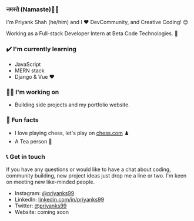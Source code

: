### नमस्ते (Namaste)🙏🏻 
I'm Priyank Shah (he/him) and I ❤ DevCommunity, and Creative Coding! 😊

Working as a Full-stack Developer Intern at Beta Code Technologies. 💪

### ✔️ I'm currently learning
- JavaScript
- MERN stack
- Django & Vue :heart:

### 👩‍💻 I'm working on
- Building side projects and my portfolio website. 


### 🌴 Fun facts
- I love playing chess, let's play on <a href = "https://www.chess.com/member/priyanks99">chess.com</a> ♟️
- A Tea person 🍵


### 📞 Get in touch
If you have any questions or would like to have a chat about coding, community building, new project ideas just drop me a line or two. I'm keen on meeting new like-minded people.

- Instagram: <a href = "https://www.instagram.com/priyanks99/">@priyanks99</a>
- LinkedIn: <a href = "https://www.linkedin.com/in/priyanks99/">linkedin.com/in/priyanks99</a>
- Twitter: <a href = "https://twitter.com/priyanks99">@priyanks99</a>
- Website: coming soon

<!--
**priyank04/priyank04** is a ✨ _special_ ✨ repository because its `README.md` (this file) appears on your GitHub profile.

Here are some ideas to get you started:

- 🔭 I’m currently working on ...
- 🌱 I’m currently learning ...
- 👯 I’m looking to collaborate on ...
- 🤔 I’m looking for help with ...
- 💬 Ask me about ...
- 📫 How to reach me: ...
- 😄 Pronouns: ...
- ⚡ Fun fact: ...
-->
